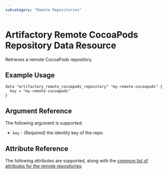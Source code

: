 ```yaml
---
subcategory: "Remote Repositories"
---
```

# Artifactory Remote CocoaPods Repository Data Resource

Retrieves a remote CocoaPods repository.

## Example Usage

```hcl
data "artifactory_remote_cocoapods_repository" "my-remote-cocoapods" {
  key = "my-remote-cocoapods"
}
```

## Argument Reference

The following argument is supported:

* `key` - (Required) the identity key of the repo.

## Attribute Reference

The following attributes are supported, along with the [common list of attributes for the remote repositories](remote.md):